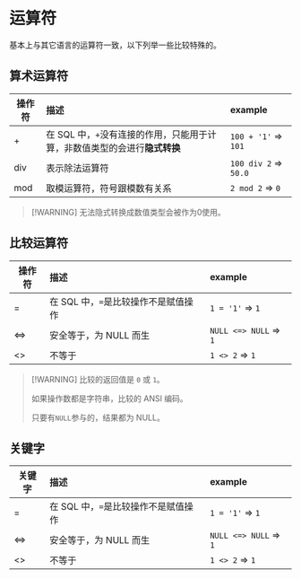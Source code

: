 # 运算符

基本上与其它语言的运算符一致，以下列举一些比较特殊的。

## 算术运算符

| 操作符       | 描述          | example |
| ------------ | :----------- | :------ |
| +      | 在 SQL 中，`+`没有连接的作用，只能用于计算，非数值类型的会进行**隐式转换** | `100 + '1'` => `101` |
| div    | 表示除法运算符 | `100 div 2` => `50.0` |
| mod    | 取模运算符，符号跟模数有关系 | `2 mod 2` => `0` |

> [!WARNING] 无法隐式转换成数值类型会被作为0使用。

## 比较运算符

| 操作符       | 描述          | example |
| ------------ | :----------- | :------ |
| =   | 在 SQL 中，`=`是比较操作不是赋值操作 | `1 = '1'` => `1` |
| <=> | 安全等于，为 NULL 而生 | `NULL <=> NULL` => `1` |
| <>  | 不等于 | `1 <> 2` => `1` |

> [!WARNING] 比较的返回值是 `0` 或 `1`。
> 
> 如果操作数都是字符串，比较的 ANSI 编码。
> 
> 只要有`NULL`参与的，结果都为 NULL。

## 关键字

| 关键字       | 描述          | example |
| ------------ | :----------- | :------ |
| =   | 在 SQL 中，`=`是比较操作不是赋值操作 | `1 = '1'` => `1` |
| <=> | 安全等于，为 NULL 而生 | `NULL <=> NULL` => `1` |
| <>  | 不等于 | `1 <> 2` => `1` |
